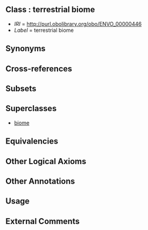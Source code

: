
## Class : terrestrial biome

 * *IRI* = http://purl.obolibrary.org/obo/ENVO_00000446
 * *Label* = terrestrial biome

## Synonyms


## Cross-references


## Subsets


## Superclasses

 * [biome](../../ENVO/28/ENVO_00000428.md)

## Equivalencies


## Other Logical Axioms


## Other Annotations


## Usage


## External Comments

